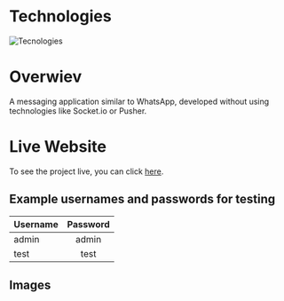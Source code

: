 # Technologies
![Tecnologies](https://skillicons.dev/icons?i=ts,next,tailwind,prisma,mongodb,firebase)

# Overwiev
A messaging application similar to WhatsApp, developed without using technologies like Socket.io or Pusher.

# Live Website
To see the project live, you can click [here](https://whatsapp-clone-iota-olive.vercel.app/messages).

## Example usernames and passwords for testing

| Username  | Password |
| ------------- |:-------------:|
| admin      | admin     |
| test      | test     |

## Images
